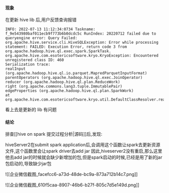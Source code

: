 
#### 现象

在更新 hive lib 后,用户反馈查询报错
```
INFO: 2022-07-13 11:12:34:0734 Taskname: f_9e543980baf011ecb9f773b6b0dcdc5c RunIndex: 20220712 failed due to queryengine error: Query Failed: org.apache.hive.service.cli.HiveSQLException: Error while processing statement: FAILED: Execution Error, return code 3 from org.apache.hadoop.hive.ql.exec.spark.SparkTask. org.apache.hive.com.esotericsoftware.kryo.KryoException: Encountered unregistered class ID: 460
Serialization trace:
realInput (org.apache.hadoop.hive.ql.io.parquet.MapredParquetInputFormat)
parentOperators (org.apache.hadoop.hive.ql.exec.JoinOperator)
reducer (org.apache.hadoop.hive.ql.plan.ReduceWork)
right (org.apache.commons.lang3.tuple.ImmutablePair)
edgeProperties (org.apache.hadoop.hive.ql.plan.SparkWork)
at org.apache.hive.com.esotericsoftware.kryo.util.DefaultClassResolver.readClass(DefaultClassResolver.java:137)
```
看上去是更新的 lib 有问题

#### 结论

排查[[hive on spark 提交过程分析|源码]]后,发现:

hiveServer2在submit spark application后,会调用这个函数让spark去更新资源文件,这个函数里会让spark driver去add jar
因此,hiveserver2没有重启,那么这里他去add jar的时候就会缺少新增加的包,但是spark启动的时候,已经是用了新的jar包启动的,导致缺少jar包


![[企业微信截图_facefcc6-a73d-48de-bc9a-873a712b14c7.png]]


![[企业微信截图_610f5caa-8907-46b6-b27f-805c7d5e149d.png]]



